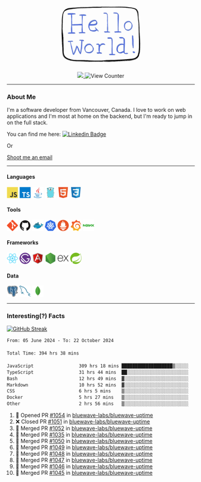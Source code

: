 <div align="center">
    <img src="./img/hello_world.webp" height="200px" width="">
    <div>
        <a href="https://www.linkedin.com/in/ajhollid">
            <img src="https://img.shields.io/badge/LinkedIn-blue"/>
        </a>
        <img src="https://komarev.com/ghpvc/?username=ajhollid&color=yellow" alt="View Counter">
    </div>
</div>

---

### About Me

I'm a software developer from Vancouver, Canada. I love to work on web applications and I'm most at home on the backend, but I'm ready to jump in on the full stack.

You can find me here: [![Linkedin Badge](https://img.shields.io/badge/-ajhollid-blue?style=flat&logo=Linkedin&logoColor=white)](https://www.linkedin.com/in/ajhollid)

Or

[Shoot me an email](mailto:ajhollid@gmail.com)

---

#### Languages

<div>
    <img src="./img/devicons/javascript-original.svg" width=30 height=30 alt="JavaScript">
    <img src="/img/devicons/typescript-original.svg" width=30 height=30 alt="TypeScript">
    <img src="./img/devicons/java-original.svg" width=30 height=30 alt="Java">
    <img src="./img/devicons/go-original.svg" width=30 height=30 alt="Golang">
    <img src="./img/devicons/html5-original.svg" width=30 height=30 alt="HTML 5">
    <img src="./img/devicons/css3-original.svg" width=30 height=30 alt="CSS 3">
</div>

#### Tools

<div>
    <img src="./img/devicons/git-original.svg" width=30 height=30 alt="Git">
    <img src="./img/devicons/github-original.svg" width=30 height=30 alt="Github">
    <img src="./img/devicons/docker-original.svg" width=30 
    height=30 alt="Docker">
    <img src="./img/devicons/kubernetes-original.svg" width=30 height=30 alt="K8">
    <img src="./img/devicons/prometheus-original.svg" width=30 height=30 alt="Prometheus">
    <img src="./img/devicons/grafana-original.svg" width=30 height=30 alt="Grafana">
    <img src="./img/devicons/nginx-original.svg" width=30 height=30 alt="Nginx">
</div>

#### Frameworks

<div>
    <img src="./img/devicons/react-original.svg" width=30 height=30 alt="React">
    <img src="./img/devicons/gatsby-original.svg" width=30 height=30 alt="Gatsby">
    <img src="./img/devicons/angularjs-original.svg" width=30 height=30 alt="AngularJS">
    <img src="./img/devicons/nodejs-original.svg" width=30 height=30 alt="NodeJS">
    <img src="./img/devicons/express-original.svg" width=30 height=30 alt="Express">
    <img src="./img/devicons/spring-original.svg" width=30 height=30 alt="Spring">
</div>

#### Data

<div>
    <img src="./img/devicons/postgresql-original.svg" width=30 height=30 alt="Postgresql">
    <img src="./img/devicons/mysql-original.svg" width=30 height=30 alt="Mysql">
    <img src="./img/devicons/mongodb-original.svg" width=30 height=30 alt="MongoDB">
</div>

---

### Interesting(?) Facts

[![GitHub Streak](http://github-readme-streak-stats.herokuapp.com?user=ajhollid)](https://git.io/streak-stats)

 <!--START_SECTION:waka-->

```txt
From: 05 June 2024 - To: 22 October 2024

Total Time: 394 hrs 38 mins

JavaScript                 309 hrs 18 mins ███████████████████▒░░░░░   77.80 %
TypeScript                 31 hrs 44 mins  ██░░░░░░░░░░░░░░░░░░░░░░░   07.98 %
Bash                       12 hrs 49 mins  ▓░░░░░░░░░░░░░░░░░░░░░░░░   03.22 %
Markdown                   10 hrs 52 mins  ▓░░░░░░░░░░░░░░░░░░░░░░░░   02.73 %
CSS                        6 hrs 5 mins    ▒░░░░░░░░░░░░░░░░░░░░░░░░   01.53 %
Docker                     5 hrs 27 mins   ▒░░░░░░░░░░░░░░░░░░░░░░░░   01.37 %
Other                      2 hrs 56 mins   ▒░░░░░░░░░░░░░░░░░░░░░░░░   00.74 %
```

<!--END_SECTION:waka-->


<!--START_SECTION:activity-->
1. 💪 Opened PR [#1054](https://github.com/bluewave-labs/bluewave-uptime/pull/1054) in [bluewave-labs/bluewave-uptime](https://github.com/bluewave-labs/bluewave-uptime)
2. ❌ Closed PR [#1051](https://github.com/bluewave-labs/bluewave-uptime/pull/1051) in [bluewave-labs/bluewave-uptime](https://github.com/bluewave-labs/bluewave-uptime)
3. 🎉 Merged PR [#1052](https://github.com/bluewave-labs/bluewave-uptime/pull/1052) in [bluewave-labs/bluewave-uptime](https://github.com/bluewave-labs/bluewave-uptime)
4. 🎉 Merged PR [#1035](https://github.com/bluewave-labs/bluewave-uptime/pull/1035) in [bluewave-labs/bluewave-uptime](https://github.com/bluewave-labs/bluewave-uptime)
5. 🎉 Merged PR [#1050](https://github.com/bluewave-labs/bluewave-uptime/pull/1050) in [bluewave-labs/bluewave-uptime](https://github.com/bluewave-labs/bluewave-uptime)
6. 🎉 Merged PR [#1049](https://github.com/bluewave-labs/bluewave-uptime/pull/1049) in [bluewave-labs/bluewave-uptime](https://github.com/bluewave-labs/bluewave-uptime)
7. 🎉 Merged PR [#1048](https://github.com/bluewave-labs/bluewave-uptime/pull/1048) in [bluewave-labs/bluewave-uptime](https://github.com/bluewave-labs/bluewave-uptime)
8. 🎉 Merged PR [#1047](https://github.com/bluewave-labs/bluewave-uptime/pull/1047) in [bluewave-labs/bluewave-uptime](https://github.com/bluewave-labs/bluewave-uptime)
9. 🎉 Merged PR [#1046](https://github.com/bluewave-labs/bluewave-uptime/pull/1046) in [bluewave-labs/bluewave-uptime](https://github.com/bluewave-labs/bluewave-uptime)
10. 🎉 Merged PR [#1045](https://github.com/bluewave-labs/bluewave-uptime/pull/1045) in [bluewave-labs/bluewave-uptime](https://github.com/bluewave-labs/bluewave-uptime)
<!--END_SECTION:activity-->
